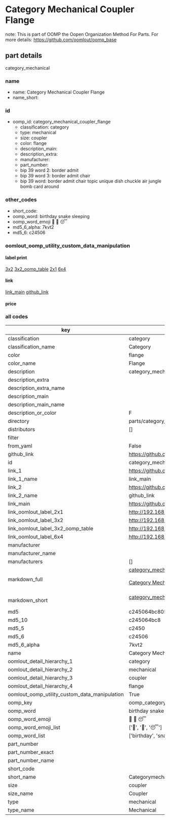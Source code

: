 # Category Mechanical Coupler Flange  

note: This is part of OOMP the Oopen Organization Method For Parts. For more details: https://github.com/oomlout/oomp_base

##  part details



category_mechanical

### name
* name: Category Mechanical Coupler Flange
* name_short: 
### id
* oomp_id: category_mechanical_coupler_flange
  * classification: category
  * type: mechanical
  * size: coupler
  * color: flange
  * description_main: 
  * description_extra: 
  * manufacturer: 
  * part_number: 
  * bip 39 word 2: border admit
  * bip 39 word 3: border admit chair
  * bip 39 word: border admit chair topic unique dish chuckle air jungle bomb card around

### other_codes
* short_code: 
* oomp_word: birthday snake sleeping
* oomp_word_emoji :birthday: :snake: :sleeping:
* md5_6_alpha: 7kvt2
* md5_6: c24506






### oomlout_oomp_utility_custom_data_manipulation
#### label print
[3x2](http://192.168.1.245:1112/?label=oomp%207kvt2)
[3x2_oomp_table](http://192.168.1.107:1112/?label=oomp%207kvt2)
[2x1](http://192.168.1.242:1112/?label=oomp%207kvt2)
[6x4](http://192.168.1.55:1112/?label=oomp%207kvt2)    

#### link

[link_main](https://github.com/oomlout/oomlout_oomp_current_version_messy/tree/main/parts/category_mechanical_coupler_flange) [github_link](https://github.com/oomlout/oomlout_oomp_part_src/tree/main/parts/category_mechanical_coupler_flange)                             

#### price







### all codes 
| key | value |  
| --- | --- |  
| classification | category |  
| classification_name | Category |  
| color | flange |  
| color_name | Flange |  
| description | category_mechanical |  
| description_extra |  |  
| description_extra_name |  |  
| description_main |  |  
| description_main_name |  |  
| description_or_color | F  |  
| directory | parts/category_mechanical_coupler_flange |  
| distributors | [] |  
| filter |  |  
| from_yaml | False |  
| github_link | https://github.com/oomlout/oomlout_oomp_part_src/tree/main/parts/category_mechanical_coupler_flange |  
| id | category_mechanical_coupler_flange |  
| link_1 | https://github.com/oomlout/oomlout_oomp_current_version_messy/tree/main/parts/category_mechanical_coupler_flange |  
| link_1_name | link_main |  
| link_2 | https://github.com/oomlout/oomlout_oomp_part_src/tree/main/parts/category_mechanical_coupler_flange |  
| link_2_name | github_link |  
| link_main | https://github.com/oomlout/oomlout_oomp_current_version_messy/tree/main/parts/category_mechanical_coupler_flange |  
| link_oomlout_label_2x1 | http://192.168.1.242:1112/?label=oomp%207kvt2 |  
| link_oomlout_label_3x2 | http://192.168.1.245:1112/?label=oomp%207kvt2 |  
| link_oomlout_label_3x2_oomp_table | http://192.168.1.107:1112/?label=oomp%207kvt2 |  
| link_oomlout_label_6x4 | http://192.168.1.55:1112/?label=oomp%207kvt2 |  
| manufacturer |  |  
| manufacturer_name |  |  
| manufacturers | [] |  
| markdown_full | [category_mechanical_coupler_flange](https://github.com/oomlout/oomlout_oomp_current_version_messy/tree/main/parts/category_mechanical_coupler_flange)<br>[](https://github.com/oomlout/oomlout_oomp_current_version_messy/tree/main/parts/category_mechanical_coupler_flange)<br>[Category Mechanical Coupler Flange](https://github.com/oomlout/oomlout_oomp_current_version_messy/tree/main/parts/category_mechanical_coupler_flange)<br><br> |  
| markdown_short | [category_mechanical_coupler_flange](https://github.com/oomlout/oomlout_oomp_current_version_messy/tree/main/parts/category_mechanical_coupler_flange)<br><br> |  
| md5 | c245064bc8056510fcf6ce504b80e8ce |  
| md5_10 | c245064bc8 |  
| md5_5 | c2450 |  
| md5_6 | c24506 |  
| md5_6_alpha | 7kvt2 |  
| name | Category Mechanical Coupler Flange |  
| oomlout_detail_hierarchy_1 | category |  
| oomlout_detail_hierarchy_2 | mechanical |  
| oomlout_detail_hierarchy_3 | coupler |  
| oomlout_detail_hierarchy_4 | flange |  
| oomlout_oomp_utility_custom_data_manipulation | True |  
| oomp_key | oomp_category_mechanical_coupler_flange |  
| oomp_word | birthday snake sleeping |  
| oomp_word_emoji | :birthday: :snake: :sleeping: |  
| oomp_word_emoji_list | [':birthday:', ':snake:', ':sleeping:'] |  
| oomp_word_list | ['birthday', 'snake', 'sleeping'] |  
| part_number |  |  
| part_number_exact |  |  
| part_number_name |  |  
| short_code |  |  
| short_name | Categorymechanical |  
| size | coupler |  
| size_name | Coupler |  
| type | mechanical |  
| type_name | Mechanical |  
